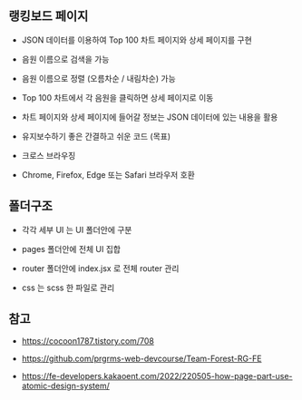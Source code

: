 ## 랭킹보드 페이지
- JSON 데이터를 이용하여 Top 100 차트 페이지와 상세 페이지를 구현

- 음원 이름으로 검색을 가능

- 음원 이름으로 정렬 (오름차순 / 내림차순) 가능

- Top 100 차트에서 각 음원을 클릭하면 상세 페이지로 이동

- 차트 페이지와 상세 페이지에 들어갈 정보는 JSON 데이터에 있는 내용을 활용

- 유지보수하기 좋은 간결하고 쉬운 코드 (목표)

- 크로스 브라우징

- Chrome, Firefox, Edge 또는 Safari 브라우저 호환

## 폴더구조
- 각각 세부 UI 는 UI 폴더안에 구분

- pages 폴더안에 전체 UI 집합

- router 폴더안에 index.jsx 로 전체 router 관리

- css 는 scss 한 파일로 관리

## 참고
- https://cocoon1787.tistory.com/708

- https://github.com/prgrms-web-devcourse/Team-Forest-RG-FE

- https://fe-developers.kakaoent.com/2022/220505-how-page-part-use-atomic-design-system/
